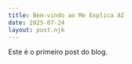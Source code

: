 ```yaml
---
title: Bem-vindo ao Me Explica AI
date: 2025-07-24
layout: post.njk
---
```


Este é o primeiro post do blog.

